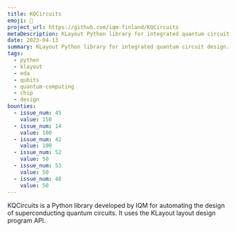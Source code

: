 ```yaml
---
title: KQCircuits
emoji: 🦑
project_url: https://github.com/iqm-finland/KQCircuits
metaDescription: KLayout Python library for integrated quantum circuit design.
date: 2023-04-13
summary: KLayout Python library for integrated quantum circuit design.
tags:
  - python
  - klayout
  - eda
  - qubits
  - quantum-computing
  - chip
  - design
bounties:
  - issue_num: 45
    value: 150
  - issue_num: 14
    value: 100
  - issue_num: 42
    value: 100
  - issue_num: 52
    value: 50
  - issue_num: 53
    value: 50
  - issue_num: 48
    value: 50
---
```


KQCircuits is a Python library developed by IQM for automating the design of superconducting quantum circuits. It uses the KLayout layout design program API.
